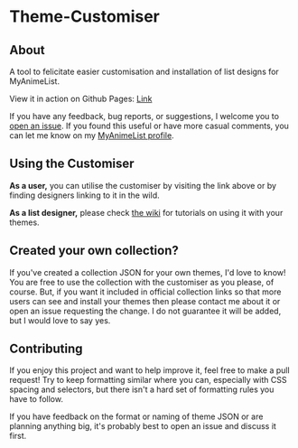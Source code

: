 # Theme-Customiser

## About

A tool to felicitate easier customisation and installation of list designs for MyAnimeList.

View it in action on Github Pages: [Link](https://valeriolyndon.github.io/Theme-Customiser/)

If you have any feedback, bug reports, or suggestions, I welcome you to [open an issue](https://github.com/ValerioLyndon/Theme-Customiser/issues). If you found this useful or have more casual comments, you can let me know on my [MyAnimeList profile](http://myanimelist.net/profile/Valerio_Lyndon).

## Using the Customiser

**As a user,** you can utilise the customiser by visiting the link above or by finding designers linking to it in the wild.

**As a list designer,** please check [the wiki](https://github.com/ValerioLyndon/Theme-Customiser/wiki) for tutorials on using it with your themes.

## Created your own collection?

If you've created a collection JSON for your own themes, I'd love to know! You are free to use the collection with the customiser as you please, of course. But, if you want it included in official collection links so that more users can see and install your themes then please contact me about it or open an issue requesting the change. I do not guarantee it will be added, but I would love to say yes.

## Contributing

If you enjoy this project and want to help improve it, feel free to make a pull request! Try to keep formatting similar where you can, especially with CSS spacing and selectors, but there isn't a hard set of formatting rules you have to follow.

If you have feedback on the format or naming of theme JSON or are planning anything big, it's probably best to open an issue and discuss it first.
